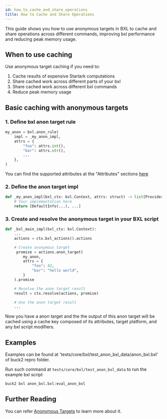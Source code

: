 ```yaml
---
id: how_to_cache_and_share_operations
title: How to Cache and Share Operations
---
```


This guide shows you how to use anonymous targets in BXL to cache and share
operations across different commands, improving bxl performance and reducing
peak memory usage.

## When to use caching

Use anonymous target caching if you need to:

1. Cache results of expensive Starlark computations
2. Share cached work across different parts of your bxl
3. Share cached work across different bxl commands
4. Reduce peak memory usage

## Basic caching with anonymous targets

### 1. Define bxl anon target rule

```python
my_anon = bxl.anon_rule(
    impl = _my_anon_impl,
    attrs = {
        "foo": attrs.int(),
        "bar": attrs.str(),
        ...
    },
)
```

You can find the supported attributes at the "Attributes" sections
[here](../../../rule_authors/anon_targets/)

### 2. Define the anon target impl

```python
def _my_anon_impl(bxl_ctx: bxl.Context, attrs: struct) -> list[Provider]
    # Your implementation here
    return [DefaultInfo(...), ...]
```

### 3. Create and resolve the anonymous target in your BXL script

```python
def _bxl_main_impl(bxl_ctx: bxl.Context):
    ...
    actions = ctx.bxl_actions().actions

    # Create anonymous target
     promise = actions.anon_target(
        my_anon,
        attrs = {
            "foo": 42,
            "bar": "hello world",
        }
    ).promise

    # Resolve the anon target result
    result = ctx.resolve(actions, promise)

    # Use the anon target result
    ...
```

Now you have a anon target and the the output of this anon target will be cached
using a cache key composed of its attributes, target platform, and any bxl
script modifiers.

## Examples

Examples can be found at 'tests/core/bxl/test_anon_bxl_data/anon_bxl.bxl' of
buck2 repro folder.

Run such command at `tests/core/bxl/test_anon_bxl_data` to run the example bxl
script

```sh
buck2 bxl anon_bxl.bxl:eval_anon_bxl
```

## Further Reading

You can refer [Anonymous Targets](../../../rule_authors/anon_targets/) to learn
more about it.
